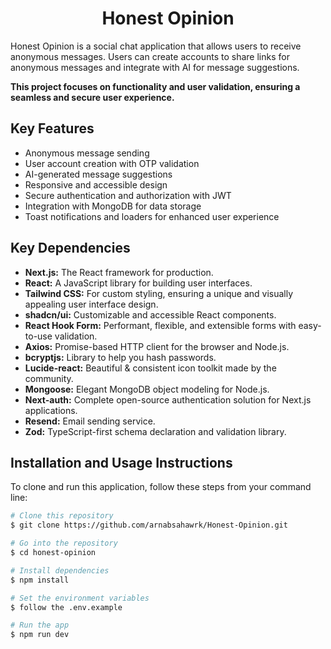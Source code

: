 <h1 align="center">Honest Opinion</h1>

Honest Opinion is a social chat application that allows users to receive anonymous messages. Users can create accounts to share links for anonymous messages and integrate with AI for message suggestions.

<strong>This project focuses on functionality and user validation, ensuring a seamless and secure user experience.</strong>

<!-- ## Visualizing the Project in Action -->
<!-- Add a link to a demo video or image of your project here -->

## Key Features

- Anonymous message sending
- User account creation with OTP validation
- AI-generated message suggestions
- Responsive and accessible design
- Secure authentication and authorization with JWT
- Integration with MongoDB for data storage
- Toast notifications and loaders for enhanced user experience

## Key Dependencies

- **Next.js:** The React framework for production.
- **React:** A JavaScript library for building user interfaces.
- **Tailwind CSS:** For custom styling, ensuring a unique and visually appealing user interface design.
- **shadcn/ui:** Customizable and accessible React components.
- **React Hook Form:** Performant, flexible, and extensible forms with easy-to-use validation.
- **Axios:** Promise-based HTTP client for the browser and Node.js.
- **bcryptjs:** Library to help you hash passwords.
- **Lucide-react:** Beautiful & consistent icon toolkit made by the community.
- **Mongoose:** Elegant MongoDB object modeling for Node.js.
- **Next-auth:** Complete open-source authentication solution for Next.js applications.
- **Resend:** Email sending service.
- **Zod:** TypeScript-first schema declaration and validation library.

## Installation and Usage Instructions

To clone and run this application, follow these steps from your command line:

```bash
# Clone this repository
$ git clone https://github.com/arnabsahawrk/Honest-Opinion.git

# Go into the repository
$ cd honest-opinion

# Install dependencies
$ npm install

# Set the environment variables
$ follow the .env.example

# Run the app
$ npm run dev
```
